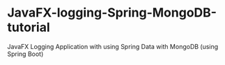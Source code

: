# JavaFX-logging-Spring-MongoDB-tutorial
JavaFX Logging Application with using Spring Data with MongoDB (using Spring Boot)

